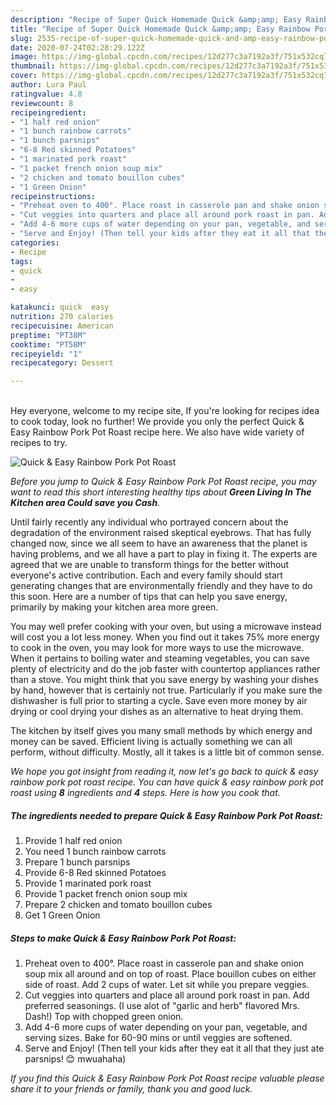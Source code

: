 ```yaml
---
description: "Recipe of Super Quick Homemade Quick &amp;amp; Easy Rainbow Pork Pot Roast"
title: "Recipe of Super Quick Homemade Quick &amp;amp; Easy Rainbow Pork Pot Roast"
slug: 2535-recipe-of-super-quick-homemade-quick-and-amp-easy-rainbow-pork-pot-roast
date: 2020-07-24T02:28:29.122Z
image: https://img-global.cpcdn.com/recipes/12d277c3a7192a3f/751x532cq70/quick-easy-rainbow-pork-pot-roast-recipe-main-photo.jpg
thumbnail: https://img-global.cpcdn.com/recipes/12d277c3a7192a3f/751x532cq70/quick-easy-rainbow-pork-pot-roast-recipe-main-photo.jpg
cover: https://img-global.cpcdn.com/recipes/12d277c3a7192a3f/751x532cq70/quick-easy-rainbow-pork-pot-roast-recipe-main-photo.jpg
author: Lura Paul
ratingvalue: 4.8
reviewcount: 8
recipeingredient:
- "1 half red onion"
- "1 bunch rainbow carrots"
- "1 bunch parsnips"
- "6-8 Red skinned Potatoes"
- "1 marinated pork roast"
- "1 packet french onion soup mix"
- "2 chicken and tomato bouillon cubes"
- "1 Green Onion"
recipeinstructions:
- "Preheat oven to 400°. Place roast in casserole pan and shake onion soup mix all around and on top of roast. Place bouillon cubes on either side of roast. Add 2 cups of water. Let sit while you prepare veggies."
- "Cut veggies into quarters and place all around pork roast in pan. Add preferred seasonings. (I use alot of &#34;garlic and herb&#34; flavored Mrs. Dash!) Top with chopped green onion."
- "Add 4-6 more cups of water depending on your pan, vegetable, and serving sizes. Bake for 60-90 mins or until veggies are softened."
- "Serve and Enjoy! (Then tell your kids after they eat it all that they just ate parsnips! 😊 mwuahaha)"
categories:
- Recipe
tags:
- quick
- 
- easy

katakunci: quick  easy 
nutrition: 270 calories
recipecuisine: American
preptime: "PT38M"
cooktime: "PT58M"
recipeyield: "1"
recipecategory: Dessert

---
```

<br>
Hey everyone, welcome to my recipe site, If you're looking for recipes idea to cook today, look no further! We provide you only the perfect Quick &amp; Easy Rainbow Pork Pot Roast recipe here. We also have wide variety of recipes to try.
<br>


![Quick &amp; Easy Rainbow Pork Pot Roast](https://img-global.cpcdn.com/recipes/12d277c3a7192a3f/751x532cq70/quick-easy-rainbow-pork-pot-roast-recipe-main-photo.jpg)

<i>Before you jump to Quick &amp; Easy Rainbow Pork Pot Roast recipe, you may want to read this short interesting healthy tips about 
<strong>Green Living In The Kitchen area Could save you Cash</strong>.</i>
</br>

Until fairly recently any individual who portrayed concern about the degradation of the environment raised skeptical eyebrows. That has fully changed now, since we all seem to have an awareness that the planet is having problems, and we all have a part to play in fixing it. The experts are agreed that we are unable to transform things for the better without everyone's active contribution. Each and every family should start generating changes that are environmentally friendly and they have to do this soon. Here are a number of tips that can help you save energy, primarily by making your kitchen area more green.

You may well prefer cooking with your oven, but using a microwave instead will cost you a lot less money. When you find out it takes 75% more energy to cook in the oven, you may look for more ways to use the microwave. When it pertains to boiling water and steaming vegetables, you can save plenty of electricity and do the job faster with countertop appliances rather than a stove. You might think that you save energy by washing your dishes by hand, however that is certainly not true. Particularly if you make sure the dishwasher is full prior to starting a cycle. Save even more money by air drying or cool drying your dishes as an alternative to heat drying them.

The kitchen by itself gives you many small methods by which energy and money can be saved. Efficient living is actually something we can all perform, without difficulty. Mostly, all it takes is a little bit of common sense.


<i>We hope you got insight from reading it, now let's go back to quick &amp; easy rainbow pork pot roast recipe. You can have quick &amp; easy rainbow pork pot roast using <strong>8</strong> ingredients and <strong>4</strong> steps. Here is how you cook that.
</i>

##### The ingredients needed to prepare Quick &amp; Easy Rainbow Pork Pot Roast:

1. Provide 1 half red onion
1. You need 1 bunch rainbow carrots
1. Prepare 1 bunch parsnips
1. Provide 6-8 Red skinned Potatoes
1. Provide 1 marinated pork roast
1. Provide 1 packet french onion soup mix
1. Prepare 2 chicken and tomato bouillon cubes
1. Get 1 Green Onion


##### Steps to make Quick &amp; Easy Rainbow Pork Pot Roast:

1. Preheat oven to 400°. Place roast in casserole pan and shake onion soup mix all around and on top of roast. Place bouillon cubes on either side of roast. Add 2 cups of water. Let sit while you prepare veggies.
1. Cut veggies into quarters and place all around pork roast in pan. Add preferred seasonings. (I use alot of &#34;garlic and herb&#34; flavored Mrs. Dash!) Top with chopped green onion.
1. Add 4-6 more cups of water depending on your pan, vegetable, and serving sizes. Bake for 60-90 mins or until veggies are softened.
1. Serve and Enjoy! (Then tell your kids after they eat it all that they just ate parsnips! 😊 mwuahaha)


<i>If you find this Quick &amp; Easy Rainbow Pork Pot Roast recipe valuable please share it to your friends or family, thank you and good luck.</i>
